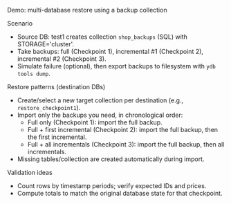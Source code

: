 Demo: multi-database restore using a backup collection

Scenario
- Source DB: test1 creates collection `shop_backups` (SQL) with STORAGE='cluster'.
- Take backups: full (Checkpoint 1), incremental #1 (Checkpoint 2), incremental #2 (Checkpoint 3).
- Simulate failure (optional), then export backups to filesystem with `ydb tools dump`.

Restore patterns (destination DBs)
- Create/select a new target collection per destination (e.g., `restore_checkpoint1`).
- Import only the backups you need, in chronological order:
  - Full only (Checkpoint 1): import the full backup.
  - Full + first incremental (Checkpoint 2): import the full backup, then the first incremental.
  - Full + all incrementals (Checkpoint 3): import the full backup, then all incrementals.
- Missing tables/collection are created automatically during import.

Validation ideas
- Count rows by timestamp periods; verify expected IDs and prices.
- Compute totals to match the original database state for that checkpoint.
